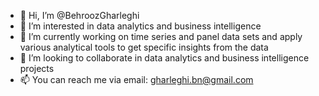 - 👋 Hi, I’m @BehroozGharleghi
- 👀 I’m interested in data analytics and business intelligence
- 🌱 I’m currently working on time series and panel data sets and apply various analytical tools to get specific insights from the data
- 💞️ I’m looking to collaborate in data analytics and business intelligence projects
- 📫 You can reach me via email: gharleghi.bn@gmail.com 

<!---
BehroozGharleghi/BehroozGharleghi is a ✨ special ✨ repository because its `README.md` (this file) appears on your GitHub profile.
You can click the Preview link to take a look at your changes.
--->
